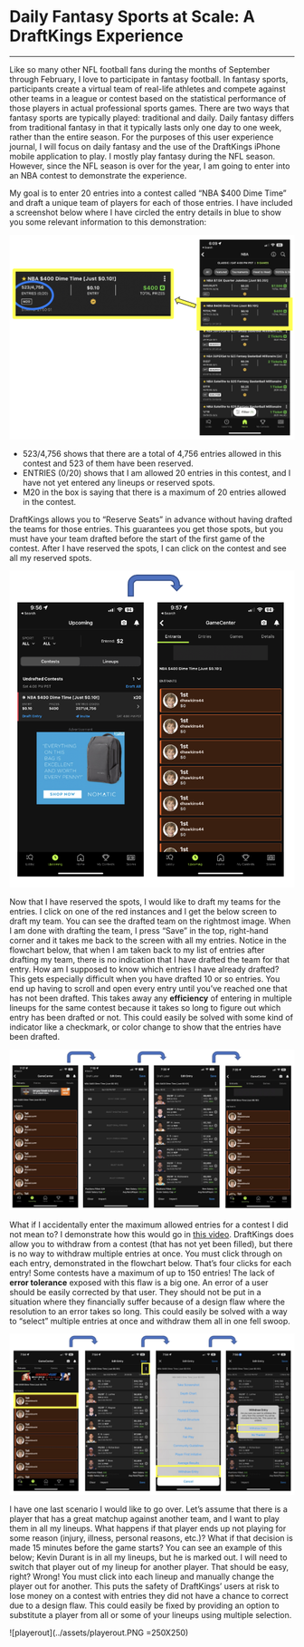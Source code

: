 # Daily Fantasy Sports at Scale: A DraftKings Experience

---

Like so many other NFL football fans during the months of September through February, I love to participate in fantasy football. In fantasy sports, participants create a virtual team of real-life athletes and compete against other teams in a league or contest based on the statistical performance of those players in actual professional sports games. There are two ways that fantasy sports are typically played: traditional and daily. Daily fantasy differs from traditional fantasy in that it typically lasts only one day to one week, rather than the entire season. For the purposes of this user experience journal, I will focus on daily fantasy and the use of the DraftKings iPhone mobile application to play. I mostly play fantasy during the NFL season. However, since the NFL season is over for the year, I am going to enter into an NBA contest to demonstrate the experience.

My goal is to enter 20 entries into a contest called “NBA $400 Dime Time” and draft a unique team of players for each of those entries. I have included a screenshot below where I have circled the entry details in blue to show you some relevant information to this demonstration:

![contest](../assets/contest.png)

-	523/4,756 shows that there are a total of 4,756 entries allowed in this contest and 523 of them have been reserved.
-	ENTRIES (0/20) shows that I am allowed 20 entries in this contest, and I have not yet entered any lineups or reserved spots.
-	M20 in the box is saying that there is a maximum of 20 entries allowed in the contest. 

DraftKings allows you to “Reserve Seats” in advance without having drafted the teams for those entries. This guarantees you get those spots, but you must have your team drafted before the start of the first game of the contest. After I have reserved the spots, I can click on the contest and see all my reserved spots.

![contest to entries](../assets/contesttoentries.png)

Now that I have reserved the spots, I would like to draft my teams for the entries. I click on one of the red instances and I get the below screen to draft my team. You can see the drafted team on the rightmost image. When I am done with drafting the team, I press “Save” in the top, right-hand corner and it takes me back to the screen with all my entries. Notice in the flowchart below, that when I am taken back to my list of entries after drafting my team, there is no indication that I have drafted the team for that entry. How am I supposed to know which entries I have already drafted? This gets especially difficult when you have drafted 10 or so entries. You end up having to scroll and open every entry until you’ve reached one that has not been drafted. This takes away any **efficiency** of entering in multiple lineups for the same contest because it takes so long to figure out which entry has been drafted or not. This could easily be solved with some kind of indicator like a checkmark, or color change to show that the entries have been drafted.

![drafting entry](../assets/draftingentry.png)

What if I accidentally enter the maximum allowed entries for a contest I did not mean to? I demonstrate how this would go in [this video](https://user-images.githubusercontent.com/4731855/224468789-c7ef5b45-4eaa-40c8-b42b-76ac67d90d98.MOV). DraftKings does allow you to withdraw from a contest (that has not yet been filled), but there is no way to withdraw multiple entries at once. You must click through on each entry, demonstrated in the flowchart below. That’s four clicks for each entry! Some contests have a maximum of up to 150 entries! The lack of **error tolerance** exposed with this flaw is a big one. An error of a user should be easily corrected by that user. They should not be put in a situation where they financially suffer because of a design flaw where the resolution to an error takes so long. This could easily be solved with a way to “select” multiple entries at once and withdraw them all in one fell swoop.

![withdraw](../assets/withdraw.png)

I have one last scenario I would like to go over. Let’s assume that there is a player that has a great matchup against another team, and I want to play them in all my lineups. What happens if that player ends up not playing for some reason (injury, illness, personal reasons, etc.)? What if that decision is made 15 minutes before the game starts? You can see an example of this below; Kevin Durant is in all my lineups, but he is marked out. I will need to switch that player out of my lineup for another player. That should be easy, right? Wrong! You must click into each lineup and manually change the player out for another. This puts the safety of DraftKings’ users at risk to lose money on a contest with entries they did not have a chance to correct due to a design flaw. This could easily be fixed by providing an option to substitute a player from all or some of your lineups using multiple selection.

![playerout](../assets/playerout.PNG =250X250)
